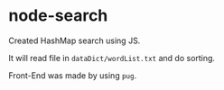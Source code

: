 # node-search

Created HashMap search using JS.

It will read file in `dataDict/wordList.txt` and do sorting.

Front-End was made by using `pug`.
